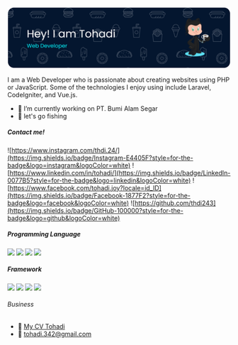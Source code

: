![Tohadi](<img/github-header-banner%20(1).png>)

<!--
**thdi243/thdi243** is a ✨ _special_ ✨ repository because its `README.md` (this file) appears on your GitHub profile.

Here are some ideas to get you started:

- 🔭 I’m currently working on ...
- 🌱 I’m currently learning ...
- 👯 I’m looking to collaborate on ...
- 🤔 I’m looking for help with ...
- 💬 Ask me about ...
- 📫 How to reach me: ...
- 😄 Pronouns: ...
- ⚡ Fun fact: ...
-->

I am a Web Developer who is passionate about creating websites using PHP or JavaScript. Some of the technologies I enjoy using include Laravel, CodeIgniter, and Vue.js.

- 🔭 I’m currently working on PT. Bumi Alam Segar
- 🎣 let's go fishing
  <br>

##### Contact me!

![https://www.instagram.com/thdi.24/](https://img.shields.io/badge/Instagram-E4405F?style=for-the-badge&logo=instagram&logoColor=white) ![https://www.linkedin.com/in/tohadi/](https://img.shields.io/badge/LinkedIn-0077B5?style=for-the-badge&logo=linkedin&logoColor=white) ![https://www.facebook.com/tohadi.joy?locale=id_ID](https://img.shields.io/badge/Facebook-1877F2?style=for-the-badge&logo=facebook&logoColor=white) ![https://github.com/thdi243](https://img.shields.io/badge/GitHub-100000?style=for-the-badge&logo=github&logoColor=white)

##### Programming Language

<img src="https://img.shields.io/badge/HTML5-E34F26?style=for-the-badge&logo=html5&logoColor=white" />

<img src="https://img.shields.io/badge/CSS3-1572B6?style=for-the-badge&logo=css3&logoColor=white" />

<img src="https://img.shields.io/badge/JavaScript-323330?style=for-the-badge&logo=javascript&logoColor=F7DF1E" />

<img src="https://img.shields.io/badge/PHP-777BB4?style=for-the-badge&logo=php&logoColor=white" />

##### Framework

<img src="https://img.shields.io/badge/Codeigniter-EF4223?style=for-the-badge&logo=codeigniter&logoColor=white" />

<img src="https://img.shields.io/badge/Laravel-FF2D20?style=for-the-badge&logo=laravel&logoColor=white" />

<img src="https://img.shields.io/badge/Bootstrap-563D7C?style=for-the-badge&logo=bootstrap&logoColor=white" />

<img src="https://img.shields.io/badge/Tailwind_CSS-38B2AC?style=for-the-badge&logo=tailwind-css&logoColor=white" />

###### Business

- 📑 [My CV Tohadi](file/CV_TOHADI.pdf)
- 📧 [tohadi.342@gmail.com](tohadi.342@gmail.com)
